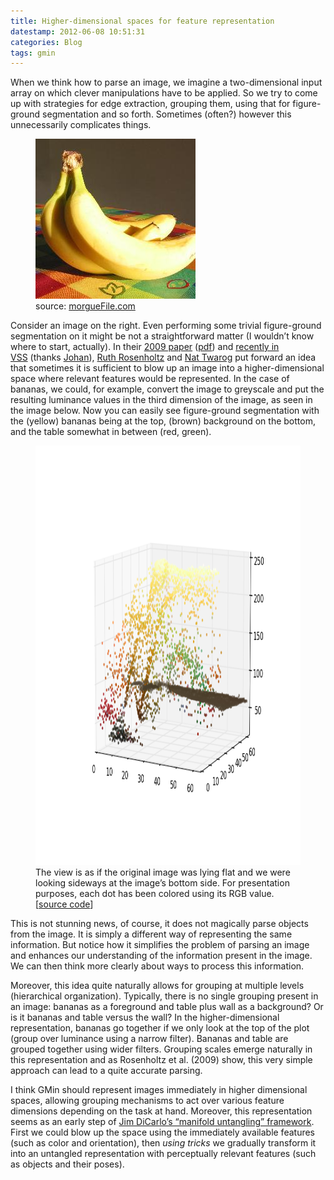 ```yaml
---
title: Higher-dimensional spaces for feature representation
datestamp: 2012-06-08 10:51:31
categories: Blog
tags: gmin
---
```


When we think how to parse an image, we imagine a two-dimensional input array on which clever manipulations have to be applied. So we try to come up with strategies for edge extraction, grouping them, using that for figure-ground segmentation and so forth. Sometimes (often?) however this unnecessarily complicates things.

<figure>
<img src="banana.jpg" />
<figcaption>source: <a href="http://www.morguefile.com/archive/display/10665">morgueFile.com</a></figcaption>
</figure>

Consider an image on the right. Even performing some trivial figure-ground segmentation on it might be not a straightforward matter (I wouldn’t know where to start, actually). In their [2009 paper](http://dx.doi.org/10.1145/1518701.1518903) ([pdf](http://web.mit.edu/rruth/www/Papers/RosenholtzEtAlCHI2009PO.pdf)) and [recently in VSS](http://www.visionsciences.org/abstract_detail.php?id=1471) (thanks [Johan](http://gestaltrevision.be/en/about-us/principal-investigator)), [Ruth Rosenholtz](http://persci.mit.edu/people/rosenholtz) and [Nat Twarog](http://persci.mit.edu/people/ntwarog) put forward an idea that sometimes it is sufficient to blow up an image into a higher-dimensional space where relevant features would be represented. In the case of bananas, we could, for example, convert the image to greyscale and put the resulting luminance values in the third dimension of the image, as seen in the image below. Now you can easily see figure-ground segmentation with the (yellow) bananas being at the top, (brown) background on the bottom, and the table somewhat in between (red, green).

<figure>
<img src="banana-repr.png" width=1024 height=671 />
<figcaption>The view is as if the original image was lying flat and we were looking sideways at the image’s bottom side. For presentation purposes, each dot has been colored using its RGB value. [<a href="http://pastebin.com/sacXvH84">source code</a>]</figcaption>
</figure>

This is not stunning news, of course, it does not magically parse objects from the image. It is simply a different way of representing the same information. But notice how it simplifies the problem of parsing an image and enhances our understanding of the information present in the image. We can then think more clearly about ways to process this information.

Moreover, this idea quite naturally allows for grouping at multiple levels (hierarchical organization). Typically, there is no single grouping present in an image: bananas as a foreground and table plus wall as a background? Or is it bananas and table versus the wall? In the higher-dimensional representation, bananas go together if we only look at the top of the plot (group over luminance using a narrow filter). Bananas and table are grouped together using wider filters. Grouping scales emerge naturally in this representation and as Rosenholtz et al. (2009) show, this very simple approach can lead to a quite accurate parsing.

I think GMin should represent images immediately in higher dimensional spaces, allowing grouping mechanisms to act over various feature dimensions depending on the task at hand. Moreover, this representation seems as an early step of [Jim DiCarlo’s “manifold untangling” framework](http://dx.doi.org/10.1016/j.neuron.2012.01.010). First we could blow up the space using the immediately available features (such as color and orientation), then *using tricks* we gradually transform it into an untangled representation with perceptually relevant features (such as objects and their poses).
